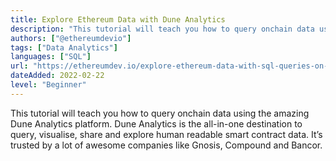 ```yaml
---
title: Explore Ethereum Data with Dune Analytics
description: "This tutorial will teach you how to query onchain data using the amazing Dune Analytics platform."
authors: ["@ethereumdevio"]
tags: ["Data Analytics"]
languages: ["SQL"]
url: "https://ethereumdev.io/explore-ethereum-data-with-sql-queries-on-dune-analytics/"
dateAdded: 2022-02-22
level: "Beginner"
---
```


This tutorial will teach you how to query onchain data using the amazing Dune Analytics platform. Dune Analytics is the all-in-one destination to query, visualise, share and explore human readable smart contract data. It’s trusted by a lot of awesome companies like Gnosis, Compound and Bancor. 